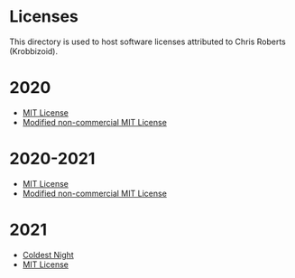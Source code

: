 # Licenses
This directory is used to host software licenses attributed to Chris Roberts
(Krobbizoid).

# 2020
* [MIT License](https://krobbi.github.io/license/2020/mit.txt)
* [Modified non-commercial MIT License](https://krobbi.github.io/license/2020/mnc-mit.txt)

# 2020-2021
* [MIT License](https://krobbi.github.io/license/2020/2021/mit.txt)
* [Modified non-commercial MIT License](https://krobbi.github.io/license/2020/2021/mnc-mit.txt)

# 2021
* [Coldest Night](https://krobbi.github.io/license/2021/coldest-night.txt)
* [MIT License](https://krobbi.github.io/license/2021/mit.txt)
